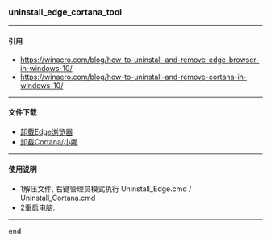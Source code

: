 ### uninstall_edge_cortana_tool

---

#### 引用

 - https://winaero.com/blog/how-to-uninstall-and-remove-edge-browser-in-windows-10/
 - https://winaero.com/blog/how-to-uninstall-and-remove-cortana-in-windows-10/

---

#### 文件下载

 - [卸载Edge浏览器](https://github.com/littleostar-toolbox/uninstall_edge_cortana_on_windows_10/releases/download/0.1/Uninstall_Edge.zip)
 - [卸载Cortana/小娜](https://github.com/littleostar-toolbox/uninstall_edge_cortana_on_windows_10/releases/download/0.1/Uninstall_Cortana.zip)

---

#### 使用说明

 - 1解压文件, 右键管理员模式执行 Uninstall_Edge.cmd / Uninstall_Cortana.cmd
 - 2重启电脑.
 

---

end

